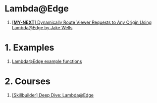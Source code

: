 <h1>Lambda@Edge</h1>

1. [[**MY-NEXT**] Dynamically Route Viewer Requests to Any Origin Using Lambda@Edge by Jake Wells](https://aws.amazon.com/blogs/networking-and-content-delivery/dynamically-route-viewer-requests-to-any-origin-using-lambdaedge/)

# 1. Examples

1. [Lambda@Edge example functions](https://docs.aws.amazon.com/AmazonCloudFront/latest/DeveloperGuide/lambda-examples.html)

# 2. Courses

1. [[Skillbuilder] Deep Dive: Lambda@Edge](https://explore.skillbuilder.aws/learn/course/274/deep-dive-lambdaedge)


